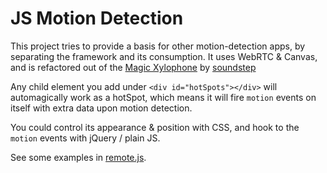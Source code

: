 JS Motion Detection
===================

This project tries to provide a basis for other motion-detection apps, by separating the framework and its consumption.
It uses WebRTC &amp; Canvas, and is refactored out of the [Magic Xylophone](http://www.soundstep.com/blog/experiments/jsdetection/) by [soundstep](https://github.com/soundstep)

Any child element you add under `<div id="hotSpots"></div>` will automagically work as a hotSpot, which means it will fire `motion` events on itself with extra data upon motion detection.

You could control its appearance & position with CSS, and hook to the `motion` events with jQuery / plain JS.

See some examples in [remote.js](https://github.com/RonnyO/js-motion-detection/blob/master/js/remote.js).